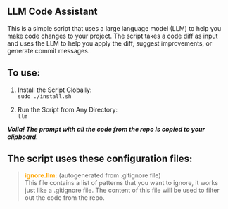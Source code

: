 ## LLM Code Assistant

This is a simple script that uses a large language model (LLM) to help you make code changes to your project.
The script takes a code diff as input and uses the LLM to help you apply the diff, suggest improvements, or generate commit messages.

## To use:
1. Install the Script Globally:  
```sudo ./install.sh```

2. Run the Script from Any Directory:  
```llm```

***Voila! The prompt with all the code from the repo is copied to your clipboard.***

## The script uses these configuration files:
> **<span style="color:orange">ignore.llm:</span>** (autogenerated from .gitignore file)  
This file contains a list of patterns that you want to ignore, it works just like a .gitignore file. The content of this file will be used to filter out the code from the repo.